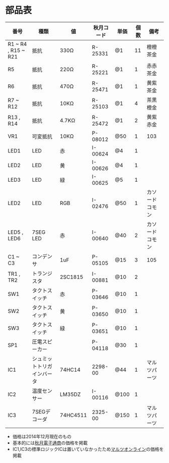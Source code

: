 # 部品表

|番号|種類|値|秋月コード|単価|個数|備考|
|-|-|-|-|-|-|-|
|R1 ~ R4 , R15 ~ R21|抵抗|330Ω|R-25331|@1|11|橙橙茶金|
|R5|抵抗|220Ω|R-25221|@1|1|赤赤茶金|
|R6|抵抗|470Ω|R-25471|@1|1|黄紫茶金|
|R7 ~ R12|抵抗|10KΩ|R-25103|@1|4|茶黒橙金|
|R13 , R14|抵抗|4.7KΩ|R-25472|@1|2|黄紫赤金|
|VR1|可変抵抗|10KΩ|P-08012|@50|1|103|
|LED1|LED|赤|I-00624|@4|1||
|LED2|LED|黄|I-00626|@4|1||
|LED3|LED|緑|I-00625|@5|1||
|LED2|LED|RGB|I-02476|@50|1|カソードコモン|
|LED5 , LED6|7SEG LED|赤|I-00640|@40|2|カソードコモン|
|C1 ~ C3|コンデンサ|1uF|P-05105|@15|3|105|
|TR1 , TR2|トランジスタ|2SC1815|I-00881|@10|2||
|SW1|タクトスイッチ|赤|P-03646|@10|1||
|SW2|タクトスイッチ|黄|P-03650|@10|1||
|SW3|タクトスイッチ|緑|P-03651|@10|1||
|SP1|圧電スピーカー||P-04118|@30|1||
|IC1|シュミットトリガインバータ|74HC14|2298-00|@44|1|マルツパーツ|
|IC2|温度センサー|LM35DZ|I-00116|@100|1||
|IC3|7SEGデコーダ|74HC4511|2325-00|@150|1|マルツパーツ|

* 価格は2014年12月現在のもの
* 基本的には[秋月電子通商](http://akizukidenshi.com)の価格を掲載
* IC1,IC3の標準ロジックICは置いていなかったため[マルツオンライン](http://www.marutsu.co.jp)の価格を掲載